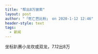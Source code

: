```yaml
---
title: "帮出8万披索"
layout: post
author: "「死亡芭比粉」 on 2020-1-12 12:46"
header-style: text
tags:
  - 新闻
---
```


<head></head>
<body>
  坐标趴赛小龙坎或双龙，7.12出8万
 <br>
</body>



